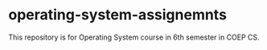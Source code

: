 # operating-system-assignemnts
This repository is for Operating System course in 6th semester in COEP CS.
